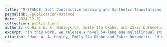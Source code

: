 ```yaml
---
title: "M-STANCE: Soft Contrastive Learning and Synthetic Translations for Multilingual Stance Detection"
permalink: /publication/mstance
date: 2024-12-31
collection: publications
authors: <b>Hans W. A. Hanley</b>, Emily Ito Okabe, and Zakir Durumeric
excerpt: "In this work, we release a novel 54-language multilingual stance detection dataset and  utilize synthetic translation and soft contrastive learning to perform multilingual stance detection"
citation: 'Hans W. A. Hanley, Emily Ito Okabe and Zakir Durumeric. "M-STANCE: Soft Contrastive Learning and Synthetic Translations for Multilingual Stance Detection."'
---
```



